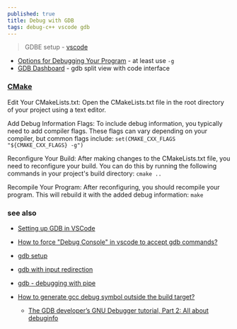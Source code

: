 ```yaml
---
published: true
title: Debug with GDB
tags: debug-c++ vscode gdb
---
```

> GDBE setup - [vscode](https://code.visualstudio.com/docs/cpp/config-linux#_customize-debugging-with-launchjson)

- [ Options for Debugging Your Program](https://gcc.gnu.org/onlinedocs/gcc/Debugging-Options.html) - at least use `-g`
- [GDB Dashboard](https://stackoverflow.com/a/51301717/51386) - gdb split view with code interface

### [CMake](https://chat.openai.com/c/8bffe132-a718-4d6b-84b6-265d1601042e)
Edit Your CMakeLists.txt: Open the CMakeLists.txt file in the root directory of your project using a text editor.

Add Debug Information Flags: To include debug information, you typically need to add compiler flags. These flags can vary depending on your compiler, but common flags include:
`set(CMAKE_CXX_FLAGS "${CMAKE_CXX_FLAGS} -g")`

Reconfigure Your Build: After making changes to the CMakeLists.txt file, you need to reconfigure your build. You can do this by running the following commands in your project's build directory: `cmake ..`

Recompile Your Program: After reconfiguring, you should recompile your program. This will rebuild it with the added debug information: `make`

### see also
- [Setting up GDB in VSCode](https://docs.lagerdata.com/tutorials/vscode.html)
- [How to force "Debug Console" in vscode to accept gdb commands?](https://stackoverflow.com/questions/65049467/how-to-force-debug-console-in-vscode-to-accept-gdb-commands)

- [gdb setup](https://github.com/Microsoft/vscode-cpptools/issues/106)
- [gdb with input redirection](https://stackoverflow.com/questions/4758175/how-to-use-gdb-with-input-redirection)
- [gdb - debugging with pipe](https://stackoverflow.com/questions/1456253/gdb-debugging-with-pipe)

- [How to generate gcc debug symbol outside the build target?](https://stackoverflow.com/questions/866721/how-to-generate-gcc-debug-symbol-outside-the-build-target)
	- [The GDB developer’s GNU Debugger tutorial, Part 2: All about debuginfo](https://developers.redhat.com/articles/2022/01/10/gdb-developers-gnu-debugger-tutorial-part-2-all-about-debuginfo)
